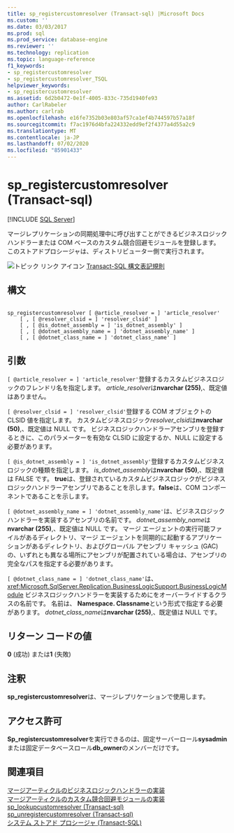 ```yaml
---
title: sp_registercustomresolver (Transact-sql) |Microsoft Docs
ms.custom: ''
ms.date: 03/03/2017
ms.prod: sql
ms.prod_service: database-engine
ms.reviewer: ''
ms.technology: replication
ms.topic: language-reference
f1_keywords:
- sp_registercustomresolver
- sp_registercustomresolver_TSQL
helpviewer_keywords:
- sp_registercustomresolver
ms.assetid: 6d2b0472-0e1f-4005-833c-735d1940fe93
author: CarlRabeler
ms.author: carlrab
ms.openlocfilehash: e16fe7352b03e803af57ca1ef4b744597b57a18f
ms.sourcegitcommit: f7ac1976d4bfa224332edd9ef2f4377a4d55a2c9
ms.translationtype: MT
ms.contentlocale: ja-JP
ms.lasthandoff: 07/02/2020
ms.locfileid: "85901433"
---
```

# <a name="sp_registercustomresolver-transact-sql"></a>sp_registercustomresolver (Transact-sql)
[!INCLUDE [SQL Server](../../includes/applies-to-version/sqlserver.md)]

  マージレプリケーションの同期処理中に呼び出すことができるビジネスロジックハンドラーまたは COM ベースのカスタム競合回避モジュールを登録します。 このストアドプロシージャは、ディストリビューター側で実行されます。  
  
 ![トピック リンク アイコン](../../database-engine/configure-windows/media/topic-link.gif "トピック リンク アイコン") [Transact-SQL 構文表記規則](../../t-sql/language-elements/transact-sql-syntax-conventions-transact-sql.md)  
  
## <a name="syntax"></a>構文  
  
```  
  
sp_registercustomresolver [ @article_resolver = ] 'article_resolver'   
    [ , [ @resolver_clsid = ] 'resolver_clsid' ]  
    [ , [ @is_dotnet_assembly = ] 'is_dotnet_assembly' ]  
    [ , [ @dotnet_assembly_name = ] 'dotnet_assembly_name' ]  
    [ , [ @dotnet_class_name = ] 'dotnet_class_name' ]  
```  
  
## <a name="arguments"></a>引数  
`[ @article_resolver = ] 'article_resolver'`登録するカスタムビジネスロジックのフレンドリ名を指定します。 *article_resolver*は**nvarchar (255)**,、既定値はありません。  
  
`[ @resolver_clsid = ] 'resolver_clsid'`登録する COM オブジェクトの CLSID 値を指定します。 カスタムビジネスロジック*resolver_clsid*は**nvarchar (50)**,、既定値は NULL です。 ビジネスロジックハンドラーアセンブリを登録するときに、このパラメーターを有効な CLSID に設定するか、NULL に設定する必要があります。  
  
`[ @is_dotnet_assembly = ] 'is_dotnet_assembly'`登録するカスタムビジネスロジックの種類を指定します。 *is_dotnet_assembly*は**nvarchar (50)**,、既定値は FALSE です。 **true**は、登録されているカスタムビジネスロジックがビジネスロジックハンドラーアセンブリであることを示します。**false**は、COM コンポーネントであることを示します。  
  
`[ @dotnet_assembly_name = ] 'dotnet_assembly_name'`は、ビジネスロジックハンドラーを実装するアセンブリの名前です。 *dotnet_assembly_name*は**nvarchar (255)**,、既定値は NULL です。 マージ エージェントの実行可能ファイルがあるディレクトリ、マージ エージェントを同期的に起動するアプリケーションがあるディレクトリ、およびグローバル アセンブリ キャッシュ (GAC) の、いずれとも異なる場所にアセンブリが配置されている場合は、アセンブリの完全なパスを指定する必要があります。  
  
`[ @dotnet_class_name = ] 'dotnet_class_name'`は、 <xref:Microsoft.SqlServer.Replication.BusinessLogicSupport.BusinessLogicModule> ビジネスロジックハンドラーを実装するためにをオーバーライドするクラスの名前です。 名前は、 **Namespace. Classname**という形式で指定する必要があります。 *dotnet_class_name*は**nvarchar (255)**,、既定値は NULL です。  
  
## <a name="return-code-values"></a>リターン コードの値  
 **0** (成功) または**1** (失敗)  
  
## <a name="remarks"></a>注釈  
 **sp_registercustomresolver**は、マージレプリケーションで使用します。  
  
## <a name="permissions"></a>アクセス許可  
 **Sp_registercustomresolver**を実行できるのは、固定サーバーロール**sysadmin**または固定データベースロール**db_owner**のメンバーだけです。  
  
## <a name="see-also"></a>関連項目  
 [マージアーティクルのビジネスロジックハンドラーの実装](../../relational-databases/replication/implement-a-business-logic-handler-for-a-merge-article.md)   
 [マージアーティクルのカスタム競合回避モジュールの実装](../../relational-databases/replication/implement-a-custom-conflict-resolver-for-a-merge-article.md)   
 [sp_lookupcustomresolver &#40;Transact-sql&#41;](../../relational-databases/system-stored-procedures/sp-lookupcustomresolver-transact-sql.md)   
 [sp_unregistercustomresolver &#40;Transact-sql&#41;](../../relational-databases/system-stored-procedures/sp-unregistercustomresolver-transact-sql.md)   
 [システム ストアド プロシージャ &#40;Transact-SQL&#41;](../../relational-databases/system-stored-procedures/system-stored-procedures-transact-sql.md)  
  
  
